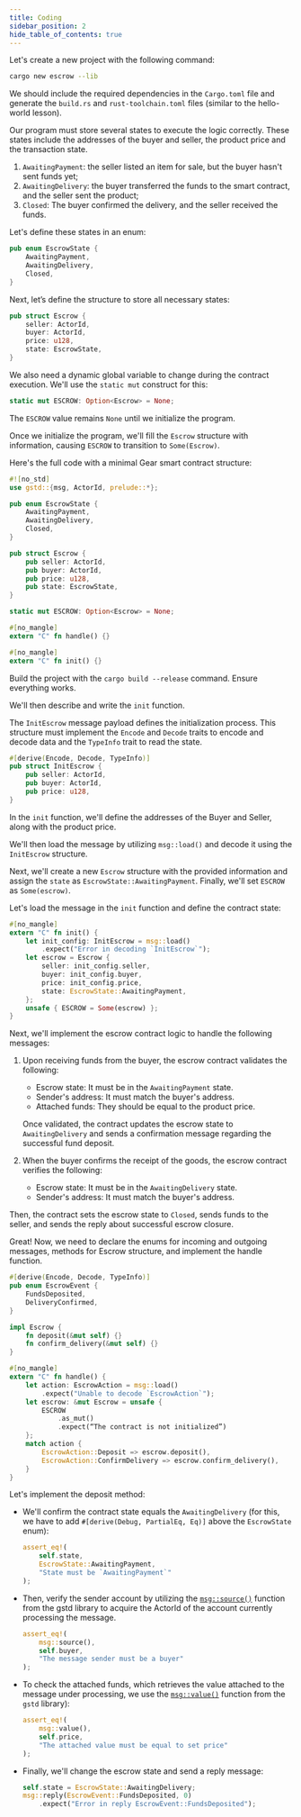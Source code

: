 ```yaml
---
title: Coding
sidebar_position: 2
hide_table_of_contents: true
---
```


Let's create a new project with the following command:

```bash
cargo new escrow --lib
```

We should include the required dependencies in the `Cargo.toml` file and generate the `build.rs` and `rust-toolchain.toml` files (similar to the hello-world lesson).

Our program must store several states to execute the logic correctly. These states include the addresses of the buyer and seller, the product price and the transaction state.

1. `AwaitingPayment`: the seller listed an item for sale, but the buyer hasn't sent funds yet;
2. `AwaitingDelivery`: the buyer transferred the funds to the smart contract, and the seller sent the product;
3. `Closed`: The buyer confirmed the delivery, and the seller received the funds.

Let's define these states in an enum:

```rust
pub enum EscrowState {
    AwaitingPayment,
    AwaitingDelivery,
    Closed,
}
```

Next, let’s define the structure to store all necessary states:

```rust
pub struct Escrow {
    seller: ActorId,
    buyer: ActorId,
    price: u128,
    state: EscrowState,
}
```

We also need a dynamic global variable to change during the contract execution. We'll use the `static mut` construct for this:

```rust
static mut ESCROW: Option<Escrow> = None;
```

The `ESCROW` value remains `None` until we initialize the program.

Once we initialize the program, we'll fill the `Escrow` structure with information, causing `ESCROW` to transition to `Some(Escrow)`.

Here's the full code with a minimal Gear smart contract structure:

```rust title="src/lib.rs"
#![no_std]
use gstd::{msg, ActorId, prelude::*};

pub enum EscrowState {
    AwaitingPayment,
    AwaitingDelivery,
    Closed,
}

pub struct Escrow {
    pub seller: ActorId,
    pub buyer: ActorId,
    pub price: u128,
    pub state: EscrowState,
}

static mut ESCROW: Option<Escrow> = None;

#[no_mangle]
extern "C" fn handle() {}

#[no_mangle]
extern "C" fn init() {}
```

Build the project with the `cargo build --release` command. Ensure everything works.

We'll then describe and write the `init` function.

The `InitEscrow` message payload defines the initialization process. This structure must implement the `Encode` and `Decode` traits to encode and decode data and the `TypeInfo` trait to read the state.

```rust
#[derive(Encode, Decode, TypeInfo)]
pub struct InitEscrow {
    pub seller: ActorId,
    pub buyer: ActorId,
    pub price: u128,
}
```
In the `init` function, we'll define the addresses of the Buyer and Seller, along with the product price. 

We'll then load the message by utilizing `msg::load()` and decode it using the `InitEscrow` structure. 

Next, we'll create a new `Escrow` structure with the provided information and assign the `state` as `EscrowState::AwaitingPayment`. Finally, we'll set `ESCROW` as `Some(escrow)`.

Let's load the message in the `init` function and define the contract state:

```rust title="src/lib.rs"
#[no_mangle]
extern "C" fn init() {
    let init_config: InitEscrow = msg::load()
        .expect("Error in decoding `InitEscrow`");
    let escrow = Escrow {
        seller: init_config.seller,
        buyer: init_config.buyer,
        price: init_config.price,
        state: EscrowState::AwaitingPayment,
    };
    unsafe { ESCROW = Some(escrow) };
}
```

Next, we'll implement the escrow contract logic to handle the following messages:

1. Upon receiving funds from the buyer, the escrow contract validates the following:

   - Escrow state: It must be in the `AwaitingPayment` state.
   - Sender's address: It must match the buyer's address.
   - Attached funds: They should be equal to the product price.

   Once validated, the contract updates the escrow state to `AwaitingDelivery` and sends a confirmation message regarding the successful fund deposit.

2. When the buyer confirms the receipt of the goods, the escrow contract verifies the following:

   - Escrow state: It must be in the `AwaitingDelivery` state.
   - Sender's address: It must match the buyer's address. 

Then, the contract sets the escrow state to `Closed`, sends funds to the seller, and sends the reply about successful escrow closure.

Great! Now, we need to declare the enums for incoming and outgoing messages, methods for Escrow structure, and implement the handle function.

```rust title="src/lib.rs"
#[derive(Encode, Decode, TypeInfo)]
pub enum EscrowEvent {
    FundsDeposited,
    DeliveryConfirmed,
}

impl Escrow {
    fn deposit(&mut self) {}
    fn confirm_delivery(&mut self) {}
}

#[no_mangle]
extern "C" fn handle() {
    let action: EscrowAction = msg::load()
        .expect("Unable to decode `EscrowAction`");
    let escrow: &mut Escrow = unsafe {
        ESCROW
            .as_mut()
            .expect(“The contract is not initialized”)
    };
    match action {
        EscrowAction::Deposit => escrow.deposit(),
        EscrowAction::ConfirmDelivery => escrow.confirm_delivery(),
    }
}
```

<!-- Removed as unnecessary, use `#[default]` attribute instead.

We must implement the `Default` trait for the `Escrow` structure. Let's add the `#[derive(Default)]` above the `Escrow` structure and implement that trait for the `EscrowState` enum:

```rust
impl Default for EscrowState {
    fn default() -> Self {
        Self::AwaitingPayment
    }
}
```
-->

Let's implement the deposit method:

- We'll confirm the contract state equals the `AwaitingDelivery` (for this, we have to add `#[derive(Debug, PartialEq, Eq)]` above the `EscrowState` enum):

    ```rust
    assert_eq!(
        self.state,
        EscrowState::AwaitingPayment,
        "State must be `AwaitingPayment`"
    );
    ```

- Then, verify the sender account by utilizing the [`msg::source()`](https://docs.gear.rs/gstd/msg/fn.source.html) function from the gstd library to acquire the ActorId of the account currently processing the message.

    ```rust
    assert_eq!(
        msg::source(),
        self.buyer,
        "The message sender must be a buyer"
    );
    ```

- To check the attached funds, which retrieves the value attached to the message under processing, we use the [`msg::value()`](https://docs.gear.rs/gstd/msg/fn.value.html) function from the `gstd` library):

    ```rust
    assert_eq!(
        msg::value(),
        self.price,
        "The attached value must be equal to set price"
    );
    ```

- Finally, we'll change the escrow state and send a reply message:

    ```rust
    self.state = EscrowState::AwaitingDelivery;
    msg::reply(EscrowEvent::FundsDeposited, 0)
        .expect("Error in reply EscrowEvent::FundsDeposited");
    ```

